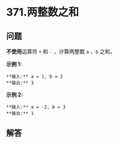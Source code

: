 # 371.两整数之和

## 问题

**不使用**运算符 `+` 和 `-` ​​​​​​​，计算两整数 ​​​​​​​`a` 、`b` ​​​​​​​之和。

**示例 1:**

```
**输入:** a = 1, b = 2
**输出:** 3

```

**示例 2:**

```
**输入:** a = -2, b = 3
**输出:** 1
```



## 解答

